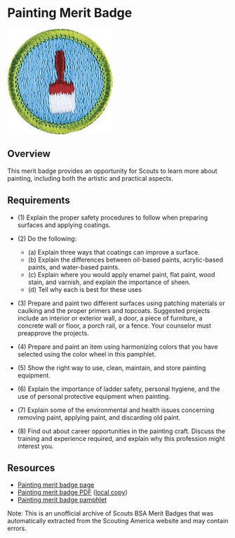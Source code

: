 

# Painting Merit Badge

![Painting Merit Badge](images/painting-merit-badge.jpg)

## Overview



This merit badge provides an opportunity for Scouts to learn more about painting, including both the artistic and practical aspects.

## Requirements

* (1) Explain the proper safety procedures to follow when preparing surfaces and applying coatings.
* (2) Do the following:
    * (a) Explain three ways that coatings can improve a surface.
    * (b) Explain the differences between oil-based paints, acrylic-based paints, and water-based paints.
    * (c) Explain where you would apply enamel paint, flat paint, wood stain, and varnish, and explain the importance of sheen.
    * (d) Tell why each is best for these uses


* (3) Prepare and paint two different surfaces using patching materials or caulking and the proper primers and topcoats. Suggested projects include an interior or exterior wall, a door, a piece of furniture, a concrete wall or floor, a porch rail, or a fence. Your counselor must preapprove the projects.
* (4) Prepare and paint an item using harmonizing colors that you have selected using the color wheel in this pamphlet.
* (5) Show the right way to use, clean, maintain, and store painting equipment.
* (6) Explain the importance of ladder safety, personal hygiene, and the use of personal protective equipment when painting.
* (7) Explain some of the environmental and health issues concerning removing paint, applying paint, and discarding old paint.
* (8) Find out about career opportunities in the painting craft. Discuss the training and experience required, and explain why this profession might interest you.


## Resources

- [Painting merit badge page](https://www.scouting.org/merit-badges/painting/)
- [Painting merit badge PDF](https://filestore.scouting.org/filestore/Merit_Badge_ReqandRes/Painting.pdf) ([local copy](files/painting-merit-badge.pdf))
- [Painting merit badge pamphlet](https://www.scoutshop.org/painting-merit-badge-pamphlet-650872.html)

Note: This is an unofficial archive of Scouts BSA Merit Badges that was automatically extracted from the Scouting America website and may contain errors.